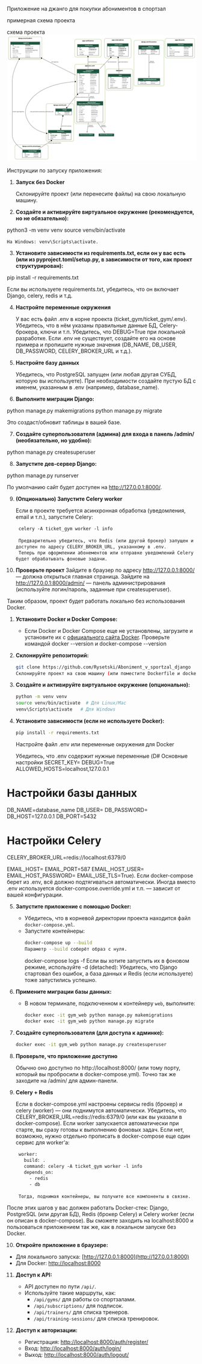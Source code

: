 Приложение на джанго для покупки абониментов в спортзал

примерная схема проекта


схема проекта
![что-то не так](ticket_gym/static/images/my_project_visualized1.png)


Инструкции по запуску приложения:

1. **Запуск без Docker**

    Склонируйте проект (или перенесите файлы) на свою локальную машину.

2. **Создайте и активируйте виртуальное окружение (рекомендуется, но не обязательно):**

python3 -m venv venv
source venv/bin/activate

    На Windows: venv\Scripts\activate.

3. **Установите зависимости из requirements.txt, если он у вас есть (или из pyproject.toml/setup.py, в зависимости от того, как проект структурирован):**

pip install -r requirements.txt

Если вы используете requirements.txt, убедитесь, что он включает Django, celery, redis и т.д.

4. **Настройте переменные окружения**

    У вас есть файл .env в корне проекта (ticket_gym/ticket_gym/.env). Убедитесь, что в нём указаны правильные данные БД, Celery-брокера, ключи и т.п.
    Убедитесь, что DEBUG=True при локальной разработке.
    Если .env не существует, создайте его на основе примера и пропишите нужные значения (DB_NAME, DB_USER, DB_PASSWORD, CELERY_BROKER_URL и т.д.).

5. **Настройте базу данных**

    Убедитесь, что PostgreSQL запущен (или любая другая СУБД, которую вы используете).
    При необходимости создайте пустую БД с именем, указанным в .env (например, database_name).

6. **Выполните миграции Django:**

python manage.py makemigrations
python manage.py migrate

Это создаст/обновит таблицы в вашей базе.

7. **Создайте суперпользователя (админа) для входа в панель /admin/ (необязательно, но удобно):**

python manage.py createsuperuser

8. **Запустите дев-сервер Django:**

python manage.py runserver

По умолчанию сайт будет доступен на http://127.0.0.1:8000/.

9. **(Опционально) Запустите Celery worker**

    Если в проекте требуется асинхронная обработка (уведомления, email и т.п.), запустите Celery:

        celery -A ticket_gym worker -l info

        Предварительно убедитесь, что Redis (или другой брокер) запущен и доступен по адресу CELERY_BROKER_URL, указанному в .env.
        Теперь при оформлении абонементов или отправке уведомлений Celery будет обрабатывать фоновые задачи.

10. **Проверьте проект**
        Зайдите в браузер по адресу http://127.0.0.1:8000/ — должна открыться главная страница.
        Зайдите на http://127.0.0.1:8000/admin/ — панель администрирования (используйте логин/пароль, заданные при createsuperuser).

Таким образом, проект будет работать локально без использования Docker.





1. **Установите Docker и Docker Compose:**
   - Если Docker и Docker Compose еще не установлены, загрузите и установите их с [официального сайта Docker](https://www.docker.com/).
   Проверьте командой docker --version и docker-compose --version

2. **Склонируйте репозиторий:**
   ```bash
   git clone https://github.com/Rysetski/Aboniment_v_sportzal_django
   Склонируйте проект на свою машину (или поместите Dockerfile и docker-compose.yml в корень проекта).
   ```

3. **Создайте и активируйте виртуальное окружение (опционально):**
   ```bash
   python -m venv venv
   source venv/bin/activate  # Для Linux/Mac
   venv\Scripts\activate   # Для Windows
   ```

4. **Установите зависимости (если не используете Docker):**
   ```bash
   pip install -r requirements.txt
   ```
   Настройте файл .env или переменные окружения для Docker

    Убедитесь, что .env содержит нужные переменные (D# Основные настройки
SECRET_KEY=
DEBUG=True
ALLOWED_HOSTS=localhost,127.0.0.1

# Настройки базы данных
DB_NAME=database_name
DB_USER=
DB_PASSWORD=
DB_HOST=127.0.0.1
DB_PORT=5432

# Настройки Celery
CELERY_BROKER_URL=redis://localhost:6379/0

EMAIL_HOST=
EMAIL_PORT=587
EMAIL_HOST_USER=
EMAIL_HOST_PASSWORD=
EMAIL_USE_TLS=True).
    Если docker-compose берет из .env, всё должно подтягиваться автоматически.
    Иногда вместо .env используется docker-compose.override.yml и т.п. — зависит от вашей конфигурации.

5. **Запустите приложение с помощью Docker:**
   - Убедитесь, что в корневой директории проекта находится файл `docker-compose.yml`.
   - Запустите контейнеры:
     ```bash
     docker-compose up --build
     Параметр --build соберёт образ с нуля.
     ```
     docker-compose logs -f
     Если вы хотите запустить их в фоновом режиме, используйте -d (detached):
   Убедитесь, что Django стартовал без ошибок, а база данных и Redis (если используете) тоже запустились успешно.

6. **Примените миграции базы данных:**
   - В новом терминале, подключенном к контейнеру `web`, выполните:
     ```bash
     docker exec -it gym_web python manage.py makemigrations
     docker exec -it gym_web python manage.py migrate
     ```

7. **Создайте суперпользователя (для доступа к админке):**
   ```bash
   docker exec -it gym_web python manage.py createsuperuser
   ```
8. **Проверьте, что приложение доступно**

    Обычно оно доступно по http://localhost:8000/ (или тому порту, который вы пробросили в docker-compose.yml).
    Точно так же заходите на /admin/ для админ-панели.

9. **Celery + Redis**

    Если в docker-compose.yml настроены сервисы redis (брокер) и celery (worker) — они поднимутся автоматически.
    Убедитесь, что CELERY_BROKER_URL=redis://redis:6379/0 (или как вы указали в docker-compose).
    Если worker запускается автоматически при старте, вы сразу готовы к выполнению фоновых задач.
    Если нет, возможно, нужно отдельно прописать в docker-compose еще один сервис для worker’а:

        worker:
          build: .
          command: celery -A ticket_gym worker -l info
          depends_on:
            - redis
            - db

        Тогда, поднимая контейнеры, вы получите все компоненты в связке.

После этих шагов у вас должен работать Docker-стек: Django, PostgreSQL (или другая БД), Redis (брокер Celery) и 
Celery worker (если он описан в docker-compose). Вы сможете заходить на localhost:8000 и пользоваться приложением 
так же, как в локальном запуске без Docker.



10. **Откройте приложение в браузере:**
   - Для локального запуска: [http://127.0.0.1:8000](http://127.0.0.1:8000)
   - Для Docker: [http://localhost:8000](http://localhost:8000)

11. **Доступ к API:**
    - API доступен по пути `/api/`.
    - Используйте такие маршруты, как:
      - `/api/gyms/` для работы со спортзалами.
      - `/api/subscriptions/` для подписок.
      - `/api/trainers/` для списка тренеров.
      - `/api/training-sessions/` для списка тренировок.

12. **Доступ к авторизации:**
    - Регистрация: [http://localhost:8000/auth/register/](http://localhost:8000/auth/register/)
    - Вход: [http://localhost:8000/auth/login/](http://localhost:8000/auth/login/)
    - Выход: [http://localhost:8000/auth/logout/](http://localhost:8000/auth/logout/)
